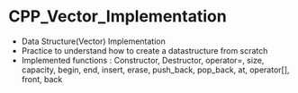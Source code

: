 # CPP_Vector_Implementation
- Data Structure(Vector) Implementation  
- Practice to understand how to create a datastructure from scratch
- Implemented functions : Constructor, Destructor, operator=, size, capacity, begin, end, insert, erase, push_back, pop_back, at, operator[], front, back
